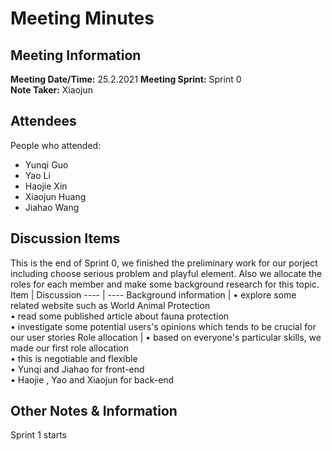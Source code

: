 # Meeting Minutes
## Meeting Information
**Meeting Date/Time:** 25.2.2021
**Meeting Sprint:** Sprint 0  
**Note Taker:** Xiaojun

## Attendees
People who attended:
- Yunqi Guo
- Yao Li
- Haojie Xin
- Xiaojun Huang
- Jiahao Wang

## Discussion Items
This is the end of Sprint 0, we finished the preliminary work for our porject including choose serious problem and playful element.
Also we allocate the roles for each member and make some background research for this topic.
Item | Discussion
---- | ----
Background information | • explore some related website such as World Animal Protection<br>• read some published article about fauna protection<br>• investigate some potential users's opinions which tends to be crucial for our user stories
Role allocation | • based on everyone's particular skills, we made our first role allocation <br>• this is negotiable and flexible<br>• Yunqi and Jiahao for front-end<br>• Haojie , Yao and Xiaojun for back-end<br>


## Other Notes & Information
Sprint 1 starts
